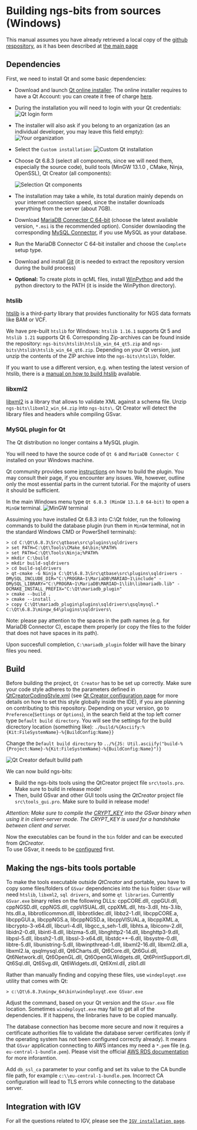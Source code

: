# Building ngs-bits from sources (Windows)

This manual assumes you have already retrieved a local copy of the [github respository](https://github.com/imgag/ngs-bits), as it has been described at [the main page](../README.md)

## Dependencies

First, we need to install Qt and some basic dependencies:

* Download and launch [Qt online installer](https://www.qt.io/download-qt-installer-oss). The online installer requires to have a Qt Account: you can create it free of charge [here](https://login.qt.io/login).
* During the installation you will need to login with your Qt credentials:
![Qt login form](qt-installer-account.png)
* The installer will also ask if you belong to an organization (as an individual developer, you may leave this field empty): ![Your organization](qt-installer-organization.png)
* Select the `Custom installation`:
![Custom Qt installation](qt-installer-custom.png)
* Choose Qt 6.8.3 (select all components, since we will need them, especially the source code), build tools (MinGW 13.1.0 , CMake, Ninja, OpenSSL), Qt Creator (all components):

  ![Selection Qt components](qt-installer-components.png)
* The installation may take a while, its total duration mainly depends on your internet connection speed, since the installer downloads everything from the server (about 7GB).
* Download [MariaDB Connector C 64-bit](https://downloads.mariadb.com/Connectors/c/) (choose the latest available version, `*.msi` is the recommended option). Consider downlaoding the corresponding [MySQL Connector](https://dev.mysql.com/downloads/connector/cpp/), if you use MySQL as your database.
* Run the MariaDB Connector C 64-bit installer and choose the `Complete` setup type.
* Download and install [Git](https://git-scm.com/download/win) (it is needed to extract the repository version during the build process)
* **Optional:** To create plots in qcML files, install [WinPython](http://winpython.github.io/) and add the python directory to the PATH (it is inside the WinPython directory).

### htslib

[htslib](https://github.com/samtools/htslib) is a third-party library that provides functionality for NGS data formats like BAM or VCF.

We have pre-built `htslib` for Windows: `htslib 1.16.1` supports Qt 5 and `htslib 1.21` supports Qt 6. Corresponding Zip-archives can be found inside the repository: `ngs-bits\htslib\htslib_win_64_qt5.zip` and `ngs-bits\htslib\htslib_win_64_qt6.zip`. Depending on your Qt version, just unzip the contents of the ZIP archive into the `ngs-bits\htslib\` folder.

If you want to use a different version, e.g. when testing the latest version of htslib, there is a [manual on how to build htslib](build_htslib.md#windows) available.

### libxml2

[libxml2](https://github.com/GNOME/libxml2) is a library that allows to validate XML against a schema file. Unzip `ngs-bits\libxml2_win_64.zip` into `ngs-bits\`. Qt Creator will detect the library files and headers while compiling GSvar.

### MySQL plugin for Qt

The Qt distribution no longer contains a MySQL plugin.

You will need to have the source code of `Qt 6` and `MariaDB Connector C` installed on your Windows machine.

Qt community provides some [instructions](https://doc.qt.io/qt-6/sql-driver.html) on how to build the plugin. You may consult their page, if you encounter any issues. We, however, outline only the most essential parts in the current tutorial. For the majority of users it should be sufficient.

In the main Windows menu type `Qt 6.8.3 (MinGW 13.1.0 64-bit)` to open a `MinGW` terminal.
![MinGW terminal](mingw-terminal.png)

Assuiming you have installed Qt 6.8.3 into C:\Qt folder, run the following commands to build the database plugin (run them in `MinGW` terminal, not in the standard Windows CMD or PowerShell terminals):
	
	> cd C:\Qt\6.8.3\Src\qtbase\src\plugins\sqldrivers
	> set PATH=C:\Qt\Tools\CMake_64\bin;%PATH%
	> set PATH=C:\Qt\Tools\Ninja;%PATH%
	> mkdir C:\build
	> mkdir build-sqldrivers
	> cd build-sqldrivers
	> qt-cmake -G Ninja C:\Qt\6.8.3\Src\qtbase\src\plugins\sqldrivers -DMySQL_INCLUDE_DIR="C:\PROGRA~1\MariaDB\MARIAD~1\include" -DMySQL_LIBRARY="C:\PROGRA~1\MariaDB\MARIAD~1\lib\libmariadb.lib" -DCMAKE_INSTALL_PREFIX="C:\Qt\mariadb_plugin"
	> cmake --build .
	> cmake --install .
	> copy C:\Qt\mariadb_plugin\plugins\sqldrivers\qsqlmysql.* C:\Qt\6.8.3\mingw_64\plugins\sqldrivers\

Note: please pay attention to the spaces in the path names (e.g. for MariaDB Connector C), escape them properly (or copy the files to the folder that does not have spaces in its path).

Upon succesfull completion, `C:\mariadb_plugin` folder will have the binary files you need.


## Build

Before building the project, `Qt Creator` has to be set up correctly. Make sure your code style adheres to the parameters defined in [QtCreatorCodingStyle.xml](../QtCreatorCodingStyle.xml) (see [Qt Creator configuration page](qtcreator_setup.md) for more details on how to set this style globally inside the IDE), if you are planning on contributing to this repository. Depending on your version, go to `Preference`(`Settings` or `Options`), in the search field at the top left corner type `Default build directory`. You will see the settings for the build dicrectory location (something like): `./build/%{Asciify:%{Kit:FileSystemName}-%{BuildConfig:Name}}`

Change the `Default build directory` to `../%{JS: Util.asciify("build-%{Project:Name}-%{Kit:FileSystemName}-%{BuildConfig:Name}")}`

![Qt Creator default bulild path](qt-creator-options.png)

We can now build ngs-bits:

* Build the ngs-bits tools using the QtCreator project file `src\tools.pro`. Make sure to build in release mode!  
* Then, build GSvar and other GUI tools using the *QtCreator* project file `src\tools_gui.pro`. Make sure to build in release mode!  

*Attention: Make sure to compile the [CRYPT_KEY](../GSvar/encrypt_settings.md) into the GSvar binary when using it in client-server mode. The CRYPT_KEY is used for a handshake between client and server.*

Now the executables can be found in the `bin` folder and can be executed from *QtCreator*.  
To use GSvar, it needs to be [configured](GSvar/configuration.md) first.


## Making the ngs-bits tools portable

To make the tools executable outside *QtCreator* and portable, you have to copy some files/folders of `GSvar` dependencies into the `bin` folder: `GSvar` will need `htslib`, `libxml2`, `sql drivers`, and some `qt libraries`. Currently `GSvar.exe` binary relies on the following DLLs: cppCORE.dll, cppGUI.dll, cppNGSD.dll, cppNGS.dll, cppVISUAL.dll, cppXML.dll, hts-3.dll, hts-3.lib, hts.dll.a, libbrotlicommon.dll, libbrotlidec.dll, libbz2-1.dll, libcppCORE.a, libcppGUI.a, libcppNGS.a, libcppNGSD.a, libcppVISUAL.a, libcppXML.a, libcrypto-3-x64.dll, libcurl-4.dll, libgcc_s_seh-1.dll, libhts.a, libiconv-2.dll, libidn2-0.dll, libintl-8.dll, liblzma-5.dll, libnghttp2-14.dll, libnghttp3-9.dll, libpsl-5.dll, libssh2-1.dll, libssl-3-x64.dll, libstdc++-6.dll, libsystre-0.dll, libtre-5.dll, libunistring-5.dll, libwinpthread-1.dll, libxml2-16.dll, libxml2.dll.a, libxml2.la, qsqlmysql.dll, Qt6Charts.dll, Qt6Core.dll, Qt6Gui.dll, Qt6Network.dll, Qt6OpenGL.dll, Qt6OpenGLWidgets.dll, Qt6PrintSupport.dll, Qt6Sql.dll, Qt6Svg.dll, Qt6Widgets.dll, Qt6Xml.dll, zlib1.dll

Rather than manually finding and copying these files, use `windeployqt.exe` utility that comes with Qt:

    > c:\Qt\6.8.3\mingw_64\bin\windeployqt.exe GSvar.exe

Adjust the command, based on your Qt version and the `GSvar.exe` file location. Sometimes `windeployqt.exe` may fail to get all of the dependencies. If it happens, the linbraries have to be copied manually.

The database connection has become more secure and now it requires a certificate authorities file to validate the database server certificates (only if the operating system has not been configured correctly already). It means that `GSvar` application connecting to AWS intances my need a `*.pem` file (e.g. `eu-central-1-bundle.pem`). Please visit the official [AWS RDS documentation](https://docs.aws.amazon.com/AmazonRDS/latest/UserGuide/UsingWithRDS.SSL.html) for more inforamtion.

Add `db_ssl_ca` parameter to your config and set its value to the CA bundle file path, for example `c:\\eu-central-1-bundle.pem`. Incorrect CA configuration will lead to TLS errors while connecting to the database server.

## Integration with IGV

For all the questions related to IGV, please see the [`IGV installation page`](GSvar\install_igv.md).
